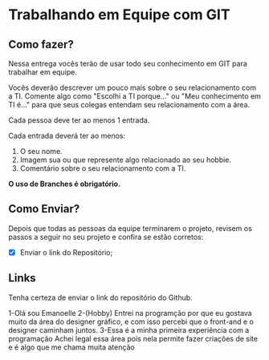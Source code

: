 # Trabalhando em Equipe com GIT

## Como fazer?

Nessa entrega vocês terão de usar todo seu conhecimento em GIT para trabalhar em equipe.

Vocês deverão descrever um pouco mais sobre o seu relacionamento com a TI. Comente algo como "Escolhi a TI porque..." ou "Meu conhecimento em TI é..." para que seus colegas entendam seu relacionamento com a área.

Cada pessoa deve ter ao menos 1 entrada.

Cada entrada deverá ter ao menos:
1. O seu nome.
2. Imagem sua ou que represente algo relacionado ao seu hobbie.
3. Comentário sobre o seu relacionamento com a TI.

__O uso de Branches é obrigatório.__

## Como Enviar?

Depois que todas as pessoas da equipe terminarem o projeto, revisem os passos a seguir no seu projeto e confira se estão corretos:
- [x] Enviar o link do Repositório;

## Links
Tenha certeza de enviar o link do repositório do Github.

1-Olá sou Emanoelle
2-(Hobby) Entrei na programção por que eu gostava muito da área do designer gráfico, e com isso percebi que o front-and e o designer caminham juntos.
3-Essa é a minha primeira experiência com a programação
Achei legal essa área pois nela permite fazer criações de site e é algo que me chama muita atenção
